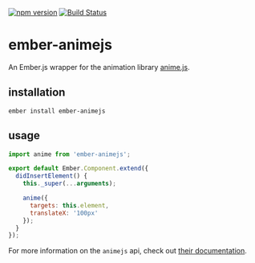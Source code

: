 [![npm version](https://badge.fury.io/js/ember-animejs.svg)](https://badge.fury.io/js/ember-animejs)
[![Build Status](https://travis-ci.org/null-null-null/ember-animejs.svg?branch=master)](https://travis-ci.org/null-null-null/ember-animejs)


# ember-animejs

An Ember.js wrapper for the animation library [anime.js](https://github.com/juliangarnier/anime).

## installation

`ember install ember-animejs`

## usage

```js
import anime from 'ember-animejs';

export default Ember.Component.extend({
  didInsertElement() {
    this._super(...arguments);

    anime({
      targets: this.element,
      translateX: '100px'
    });
  }
});
```

For more information on the `animejs` api, check out [their documentation](https://github.com/juliangarnier/anime).
